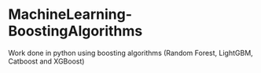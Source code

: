 # MachineLearning-BoostingAlgorithms
Work done in python using boosting algorithms (Random Forest, LightGBM, Catboost and XGBoost)
